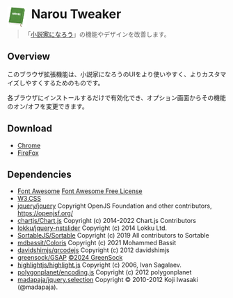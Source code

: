 # <img src="app/assets/icons/icon.png" width="45" align="left" style="margin-right: 10px"> Narou Tweaker

> 「[小説家になろう](https://syosetu.com/)」の機能やデザインを改善します。

## Overview
このブラウザ拡張機能は、小説家になろうのUIをより使いやすく、よりカスタマイズしやすくするためのものです。

各ブラウザにインストールするだけで有効化でき、オプション画面からその機能のオン/オフを変更できます。

## Download
* [Chrome](https://chromewebstore.google.com/detail/ihenjmpgnkmihnoogkokhgboafifphlp)
* [FireFox](https://addons.mozilla.org/ja/firefox/addon/narou-tweaker/)

## Dependencies
* [Font Awesome](https://fontawesome.com/) [Font Awesome Free License](https://fontawesome.com/license/free)
* [W3.CSS](https://www.w3schools.com/w3css/w3css_downloads.asp)
* [jquery/jquery](https://github.com/jquery/jquery) Copyright OpenJS Foundation and other contributors, https://openjsf.org/
* [chartjs/Chart.js](https://github.com/chartjs/Chart.js) Copyright (c) 2014-2022 Chart.js Contributors
* [lokku/jquery-nstslider](https://github.com/lokku/jquery-nstslider) Copyright (c) 2014 Lokku Ltd.
* [SortableJS/Sortable](https://github.com/SortableJS/Sortable) Copyright (c) 2019 All contributors to Sortable
* [mdbassit/Coloris](https://github.com/mdbassit/Coloris) Copyright (c) 2021 Mohammed Bassit
* [davidshimjs/qrcodejs](https://github.com/davidshimjs/qrcodejs) Copyright (c) 2012 davidshimjs
* [greensock/GSAP](https://github.com/greensock/GSAP) [©2024 GreenSock](https://gsap.com/licensing/)
* [highlightjs/highlight.js](https://github.com/highlightjs/highlight.js) Copyright (c) 2006, Ivan Sagalaev.
* [polygonplanet/encoding.js](https://github.com/polygonplanet/encoding.js) Copyright (c) 2012 polygonplanet
* [madapaja/jquery.selection](https://github.com/madapaja/jquery.selection) Copyright © 2010-2012 Koji Iwasaki (@madapaja).